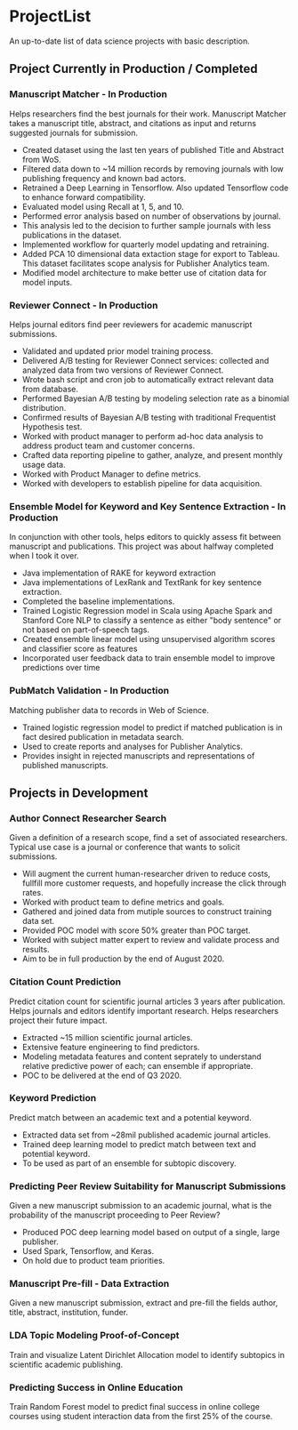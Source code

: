 # ProjectList
An up-to-date list of data science projects with basic description.

## Project Currently in Production / Completed
### Manuscript Matcher - In Production
Helps researchers find the best journals for their work. Manuscript Matcher takes a manuscript title, abstract, and citations as input and returns suggested journals for submission. 
* Created dataset using the last ten years of published Title and Abstract from WoS.
* Filtered data down to ~14 million records by removing journals with low publishing frequency and known bad actors.
* Retrained a Deep Learning in Tensorflow. Also updated Tensorflow code to enhance forward compatibility.
* Evaluated model using Recall at 1, 5, and 10.
* Performed error analysis based on number of observations by journal.
* This analysis led to the decision to further sample journals with less publications in the dataset.
* Implemented workflow for quarterly model updating and retraining.
* Added PCA 10 dimensional data extaction stage for export to Tableau. This dataset facilitates scope analysis for Publisher Analytics team.
* Modified model architecture to make better use of citation data for model inputs.

### Reviewer Connect - In Production
Helps journal editors find peer reviewers for academic manuscript submissions.
* Validated and updated prior model training process.
* Delivered A/B testing for Reviewer Connect services: collected and analyzed data from two versions of Reviewer Connect.
* Wrote bash script and cron job to automatically extract relevant data from database.
* Performed Bayesian A/B testing by modeling selection rate as a binomial distribution.
* Confirmed results of Bayesian A/B testing with traditional Frequentist Hypothesis test.
* Worked with product manager to perform ad-hoc data analysis to address product team and customer concerns.
* Crafted data reporting pipeline to gather, analyze, and present monthly usage data.
* Worked with Product Manager to define metrics.
* Worked with developers to establish pipeline for data acquisition.

### Ensemble Model for Keyword and Key Sentence Extraction - In Production
In conjunction with other tools, helps editors to quickly assess fit between manuscript and publications. This project was about halfway completed when I took it over.
* Java implementation of RAKE for keyword extraction
* Java implementations of LexRank and TextRank for key sentence extraction. 
* Completed the baseline implementations.
* Trained Logistic Regression model in Scala using Apache Spark and Stanford Core NLP to classify a sentence as either "body sentence" or not based on part-of-speech tags.
* Created ensemble linear model using unsupervised algorithm scores and classifier score as features
* Incorporated user feedback data to train ensemble model to improve predictions over time

### PubMatch Validation - In Production
Matching publisher data to records in Web of Science.
* Trained logistic regression model to predict if matched publication is in fact desired publication in metadata search.
* Used to create reports and analyses for Publisher Analytics.
* Provides insight in rejected manuscripts and representations of published manuscripts.

## Projects in Development
### Author Connect Researcher Search
Given a definition of a research scope, find a set of associated researchers. Typical use case is a journal or conference that wants to solicit submissions.
* Will augment the current human-researcher driven to reduce costs, fullfill more customer requests, and hopefully increase the click through rates.
* Worked with product team to define metrics and goals.
* Gathered and joined data from mutiple sources to construct training data set.
* Provided POC model with score 50% greater than POC target.
* Worked with subject matter expert to review and validate process and results.
* Aim to be in full production by the end of August 2020.

### Citation Count Prediction
Predict citation count for scientific journal articles 3 years after publication. Helps journals and editors identify important research. Helps researchers project their future impact.
* Extracted ~15 million scientific journal articles.
* Extensive feature engineering to find predictors.
* Modeling metadata features and content seprately to understand relative predictive power of each; can ensemble if appropriate.
* POC to be delivered at the end of Q3 2020.

### Keyword Prediction
Predict match between an academic text and a potential keyword.
* Extracted data set from ~28mil published academic journal articles.
* Trained deep learning model to predict match between text and potential keyword.
* To be used as part of an ensemble for subtopic discovery.

### Predicting Peer Review Suitability for Manuscript Submissions
Given a new manuscript submission to an academic journal, what is the probability of the manuscript proceeding to Peer Review?
* Produced POC deep learning model based on output of a single, large publisher.
* Used Spark, Tensorflow, and Keras.
* On hold due to product team priorities.

### Manuscript Pre-fill - Data Extraction
Given a new manuscript submission, extract and pre-fill the fields author, title, abstract, institution, funder.

### LDA Topic Modeling Proof-of-Concept
Train and visualize Latent Dirichlet Allocation model to identify subtopics in scientific academic publishing.

### Predicting Success in Online Education
Train Random Forest model to predict final success in online college courses using student interaction data from the first 25% of the course.
